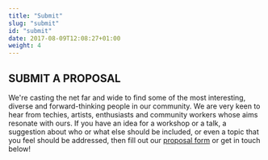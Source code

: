 ```yaml
---
title: "Submit"
slug: "submit"
id: "submit"
date: 2017-08-09T12:08:27+01:00
weight: 4
---
```


## SUBMIT A PROPOSAL

We're casting the net far and wide to find some of the most interesting, diverse and forward-thinking people in our community. We are very keen to hear from techies, artists, enthusiasts and community workers whose aims resonate with ours. If you have an idea for a workshop or a talk, a suggestion about who or what else should be included, or even a topic that you feel should be addressed, then fill out our [proposal form](www.example.com) or get in touch below!

